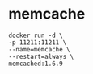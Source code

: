 # memcache 

````shell
docker run -d \
-p 11211:11211 \
--name=memcache \
--restart=always \
memcached:1.6.9
````
